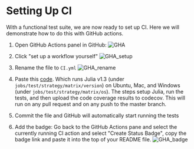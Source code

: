 # Setting Up CI
With a functional test suite, we are now ready to set up CI. Here we will demonstrate
how to do this with GitHub actions.

1. Open GitHub Actions panel in GitHub:
    ![GHA](images/GHA_button.png)

2. Click "set up a workflow yourself"
    ![GHA_setup](images/GHA_setup.png)

3. Rename the file to `CI.yml`
    ![GHA_rename](images/GHA_rename.png)

4. Paste this [code](https://github.com/bjack205/Algames.jl/blob/master/.github/workflows/CI.yml).
    Which runs Julia v1.3 (under `jobs/test/strategy/matrix/version`) on Ubuntu, Mac, and
    Windows (under `jobs/test/strategy/matrix/os`). The steps setup Julia, run the tests,
    and then upload the code coverage results to codecov. This will run on any pull request
    and on any push to the master branch.

5. Commit the file and GitHub will automatically start running the tests

6. Add the badge: Go back to the GitHub Actions pane and select the currently running
   CI action and select "Create Status Badge", copy the badge link and paste it into the
   top of your README file.
   ![GHA_badge](images/GHA_badge.png)

